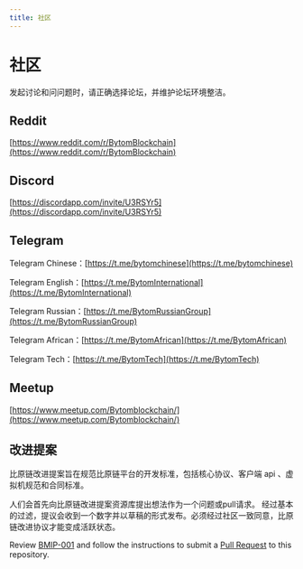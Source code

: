 ```yaml
---
title: 社区
---
```


# 社区

发起讨论和问问题时，请正确选择论坛，并维护论坛环境整洁。


## Reddit

[https://www.reddit.com/r/BytomBlockchain](https://www.reddit.com/r/BytomBlockchain)


## Discord

[https://discordapp.com/invite/U3RSYr5](https://discordapp.com/invite/U3RSYr5)


## Telegram

Telegram Chinese：[https://t.me/bytomchinese](https://t.me/bytomchinese)

Telegram English：[https://t.me/BytomInternational](https://t.me/BytomInternational)

Telegram Russian：[https://t.me/BytomRussianGroup](https://t.me/BytomRussianGroup)

Telegram African：[https://t.me/BytomAfrican](https://t.me/BytomAfrican)

Telegram Tech：[https://t.me/BytomTech](https://t.me/BytomTech)


## Meetup

[https://www.meetup.com/Bytomblockchain/](https://www.meetup.com/Bytomblockchain/)


## 改进提案

比原链改进提案旨在规范比原链平台的开发标准，包括核心协议、客户端 api 、虚拟机规范和合同标准。

人们会首先向比原链改进提案资源库提出想法作为一个问题或pull请求。 经过基本的过滤，提议会收到一个数字并以草稿的形式发布。必须经过社区一致同意，比原链改进协议才能变成活跃状态。

Review [BMIP-001](https://github.com/Bytom/bmips/blob/master/bmip-0001.mediawiki) and follow the instructions to submit a [Pull Request](https://github.com/bytom/bmip/pulls) to this repository.


